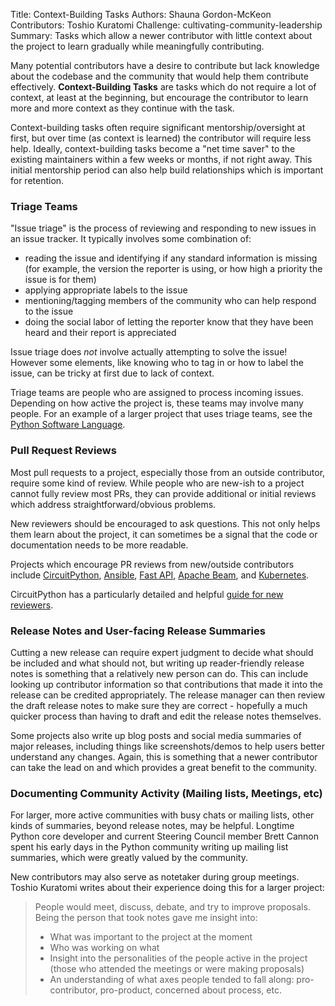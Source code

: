 Title: Context-Building Tasks
Authors: Shauna Gordon-McKeon
Contributors: Toshio Kuratomi
Challenge: cultivating-community-leadership
Summary: Tasks which allow a newer contributor with little context about the project to learn gradually while meaningfully contributing.


Many potential contributors have a desire to contribute but lack knowledge about the codebase and the community that would help them contribute effectively. **Context-Building Tasks** are tasks which do not require a lot of context, at least at the beginning, but encourage the contributor to learn more and more context as they continue with the task.

Context-building tasks often require significant mentorship/oversight at first, but over time (as context is learned) the contributor will require less help. Ideally, context-building tasks become a "net time saver" to the existing maintainers within a few weeks or months, if not right away. This initial mentorship period can also help build relationships which is important for retention.

### Triage Teams

"Issue triage" is the process of reviewing and responding to new issues in an issue tracker. It typically involves some combination of:

* reading the issue and identifying if any standard information is missing (for example, the version the reporter is using, or how high a priority the issue is for them) 
* applying appropriate labels to the issue
* mentioning/tagging members of the community who can help respond to the issue
* doing the social labor of letting the reporter know that they have been heard and their report is appreciated

Issue triage does *not* involve actually attempting to solve the issue! However some elements, like knowing who to tag in or how to label the issue, can be tricky at first due to lack of context. 

Triage teams are people who are assigned to process incoming issues. Depending on how active the project is, these teams may involve many people. For an example of a larger project that uses triage teams, see the [Python Software Language](https://devguide.python.org/triage/triage-team/).

### Pull Request Reviews

Most pull requests to a project, especially those from an outside contributor, require some kind of review. While people who are new-ish to a project cannot fully review most PRs, they can provide additional or initial reviews which address straightforward/obvious problems.

New reviewers should be encouraged to ask questions. This not only helps them learn about the project, it can sometimes be a signal that the code or documentation needs to be more readable. 

Projects which encourage PR reviews from new/outside contributors include [CircuitPython](https://learn.adafruit.com/contribute-to-circuitpython-with-git-and-github/giving-a-review), [Ansible](https://docs.ansible.com/ansible/latest/community/how_can_I_help.html#review-and-submit-pull-requests), [Fast API](https://fastapi.tiangolo.com/help-fastapi/#review-pull-requests), [Apache Beam](https://blogs.apache.org/comdev/entry/an-approach-to-community-building), and [Kubernetes](https://kubernetes.io/docs/contribute/review/reviewing-prs/).

CircuitPython has a particularly detailed and helpful [guide for new reviewers](https://learn.adafruit.com/contribute-to-circuitpython-with-git-and-github/giving-a-review).

### Release Notes and User-facing Release Summaries

Cutting a new release can require expert judgment to decide what should be included and what should not, but writing up reader-friendly release notes is something that a relatively new person can do. This can include looking up contributor information so that contributions that made it into the release can be credited appropriately. The release manager can then review the draft release notes to make sure they are correct - hopefully a much quicker process than having to draft and edit the release notes themselves.

Some projects also write up blog posts and social media summaries of major releases, including things like screenshots/demos to help users better understand any changes. Again, this is something that a newer contributor can take the lead on and which provides a great benefit to the community.

### Documenting Community Activity (Mailing lists, Meetings, etc)

 For larger, more active communities with busy chats or mailing lists, other kinds of summaries, beyond release notes, may be helpful. Longtime Python core developer and current Steering Council member Brett Cannon spent his early days in the Python community writing up mailing list summaries, which were greatly valued by the community.

 New contributors may also serve as notetaker during group meetings. Toshio Kuratomi writes about their experience doing this for a larger project: 
 
> People would meet, discuss, debate, and try to improve proposals. Being the person that took notes gave me insight into:
> 
> * What was important to the project at the moment
> * Who was working on what
> * Insight into the personalities of the people active in the project (those who attended the meetings or were making proposals)
> * An understanding of what axes people tended to fall along: pro-contributor, pro-product, concerned about process, etc.
